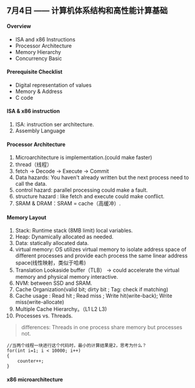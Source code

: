## 7月4日 —— 计算机体系结构和高性能计算基础



#### Overview

* ISA and x86 Instructions
* Processor Architecture
* Memory Hierarchy
* Concurrency Basic

#### Prerequisite Checklist

* Digital representation of values
* Memory & Address
* C code

#### ISA & x86 instruction

1. ISA: instruction ser architecture.
1. Assembly Language

#### Processor Architecture

1. Microarchitecture is implementation.(could make faster)
2. thread（线程）
3. fetch -> Decode -> Execute -> Commit 
4. Data hazards: You haven't already written but the next process need to call the data.
5. control hazard: parallel processing could make a fault.
6. structure hazard : like fetch and execute could make conflict.
7. SRAM & DRAM：SRAM = cache（高缓冲）.

#### Memory Layout

1. Stack: Runtime stack (8MB limit) local variables.
2. Heap: Dynamically allocated as needed.
3. Data: statically allocated data.
4. virtual memory: OS utilizes virtual memory to isolate address space of different processes and provide each process the same linear address space(线性映射，类似于哈希)
5. Translation Lookaside buffer（TLB） -> could accelerate the virtual memory and physical memory interactive.
6. NVM: between SSD and SRAM.
7. Cache Organization(valid bit; dirty bit ; Tag: check if matching)
8. Cache usage : Read hit ; Read miss ; Write hit(write-back); Write miss(write-allocate)
9. Multiple Cache Hierarchy。（L1 L2 L3)
10. Processes vs. Threads.

> differences: Threads in one process share memory but processes not.

```
//当两个线程一块进行这个代码时，最小的计算结果是2，思考为什么？
for(int i=1; i < 10000; i++)
{
	counter++;
}
```

#### x86 microarchitecture